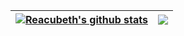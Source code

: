 | <a href="https://www.omegaxyz.com/"><img align="center" src="https://github-readme-stats.vercel.app/api?username=xyjigsaw&show_icons=true&title_color=fff&icon_color=79ff97&text_color=9f9f9f&bg_color=151515&hide_border=true&hide=contribs&line_height=24&rank_icon=percentile" alt="Reacubeth's github stats" /></a> | <a href="https://www.omegaxyz.com/"><img align="center" src="https://github-readme-stats.vercel.app/api/top-langs/?username=xyjigsaw&layout=compact&show_icons=true&title_color=fff&icon_color=79ff97&text_color=9f9f9f&bg_color=151515&hide_border=true&langs_count=6" /></a> |
| ------------- | ------------- |


<!--
**xyjigsaw/xyjigsaw** is a ✨ _special_ ✨ repository because its `README.md` (this file) appears on your GitHub profile.

Here are some ideas to get you started:

- 🔭 I’m currently working on ...
- 🌱 I’m currently learning ...
- 👯 I’m looking to collaborate on ...
- 🤔 I’m looking for help with ...
- 💬 Ask me about ...
- 📫 How to reach me: ...
- 😄 Pronouns: ...
- ⚡ Fun fact: ...
-->
